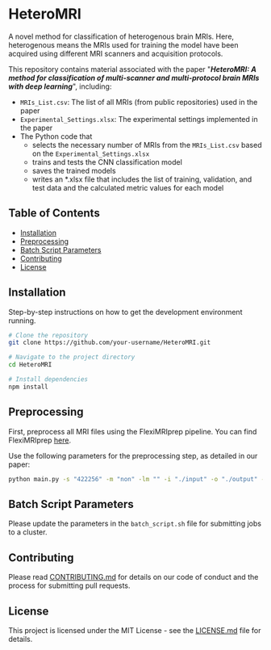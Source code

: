 # HeteroMRI
A novel method for classification of heterogenous brain MRIs. Here, heterogenous means the MRIs used for training the model have been acquired using different MRI scanners and acquisition protocols.

This repository contains material associated with the paper "***HeteroMRI: A method for classification of multi-scanner and multi-protocol brain MRIs with deep learning***", including:

- `MRIs_List.csv`: The list of all MRIs (from public repositories) used in the paper 
- `Experimental_Settings.xlsx`: The experimental settings implemented in the paper
- The Python code that
  - selects the necessary number of MRIs from the `MRIs_List.csv` based on the `Experimental_Settings.xlsx`
  - trains and tests the CNN classification model
  - saves the trained models
  - writes an *.xlsx file that includes the list of training, validation, and test data and the calculated metric values for each model



## Table of Contents

- [Installation](#installation)
- [Preprocessing](#preprocessing)
- [Batch Script Parameters](#batch-script-parameters)
- [Contributing](#contributing)
- [License](#license)

## Installation

Step-by-step instructions on how to get the development environment running.

```bash
# Clone the repository
git clone https://github.com/your-username/HeteroMRI.git

# Navigate to the project directory
cd HeteroMRI

# Install dependencies
npm install
```

## Preprocessing

First, preprocess all MRI files using the FlexiMRIprep pipeline. You can find FlexiMRIprep [here](https://github.com/ul-mds/FlexiMRIprep).

Use the following parameters for the preprocessing step, as detailed in our paper:

```bash
python main.py -s "422256" -m "non" -lm "" -i "./input" -o "./output" -s2 r:1
```


## Batch Script Parameters

Please update the parameters in the `batch_script.sh` file for submitting jobs to a cluster.


## Contributing

Please read [CONTRIBUTING.md](https://github.com/your-username/HeteroMRI/CONTRIBUTING.md) for details on our code of conduct and the process for submitting pull requests.

## License

This project is licensed under the MIT License - see the [LICENSE.md](LICENSE.md) file for details.

